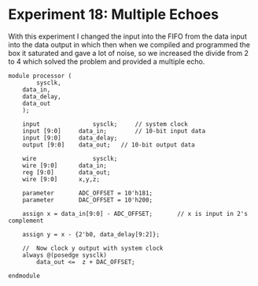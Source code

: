 # Experiment 18: Multiple Echoes

With this experiment I changed the input into the FIFO from the data input into the data output in which then when we compiled and programmed the box it saturated and gave a lot of noise, so we increased the divide from 2 to 4 which solved the problem and provided a multiple echo.

    module processor (
    		sysclk,
		data_in,
		data_delay,
		data_out
		);

		input				sysclk;		// system clock
		input [9:0]		data_in;		// 10-bit input data
		input [9:0]		data_delay;
		output [9:0] 	data_out;	// 10-bit output data

		wire				sysclk;
		wire [9:0]		data_in;
		reg [9:0] 		data_out;
		wire [9:0]		x,y,z;

		parameter 		ADC_OFFSET = 10'h181;
		parameter 		DAC_OFFSET = 10'h200;

		assign x = data_in[9:0] - ADC_OFFSET;		// x is input in 2's complement
	
		assign y = x - {2'b0, data_delay[9:2]};
	
		//  Now clock y output with system clock
		always @(posedge sysclk)
			data_out <=  z + DAC_OFFSET;
		
    endmodule
